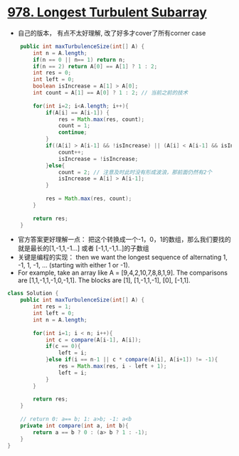 # [978. Longest Turbulent Subarray](https://leetcode.com/problems/longest-turbulent-subarray/)
* 自己的版本， 有点不太好理解, 改了好多才cover了所有corner case

```java
    public int maxTurbulenceSize(int[] A) {
        int n = A.length;
        if(n == 0 || n== 1) return n;
        if(n == 2) return A[0] == A[1] ? 1 : 2;
        int res = 0;
        int left = 0;
        boolean isIncrease = A[1] > A[0];
        int count = A[1] == A[0] ? 1 : 2; // 当前之前的技术
        
        for(int i=2; i<A.length; i++){
            if(A[i] == A[i-1]) {
                res = Math.max(res, count);
                count = 1;
                continue;
            }
            if((A[i] > A[i-1] && !isIncrease) || (A[i] < A[i-1] && isIncrease)){
                count++;
                isIncrease = !isIncrease;
            }else{
                count = 2; // 注意及时此时没有形成波浪，那前面仍然有2个
                isIncrease = A[i] > A[i-1];
            }
            
            res = Math.max(res, count);
        }
        
        return res;
    }

```

* 官方答案更好理解一点： 把这个转换成一个-1，0，1的数组，那么我们要找的就是最长的[1,-1,1,-1...] 或者 [-1,1,-1,1..]的子数组
* 关键是编程的实现： then we want the longest sequence of alternating 1, -1, 1, -1, ... (starting with either 1 or -1).
* For example, take an array like A = [9,4,2,10,7,8,8,1,9]. The comparisons are [1,1,-1,1,-1,0,-1,1]. The blocks are [1], [1,-1,1,-1], [0], [-1,1].

```java
class Solution {
    public int maxTurbulenceSize(int[] A) {
        int res = 1;
        int left = 0;
        int n = A.length;
        
        for(int i=1; i < n; i++){
            int c = compare(A[i-1], A[i]);
            if(c == 0){
                left = i;
            }else if(i == n-1 || c * compare(A[i], A[i+1]) != -1){
                res = Math.max(res, i - left + 1);
                left = i;
            }
        }
        
        return res;
    }
    
    // return 0: a== b; 1: a>b; -1: a<b
    private int compare(int a, int b){
        return a == b ? 0 : (a> b ? 1 : -1);
    }
}

```
